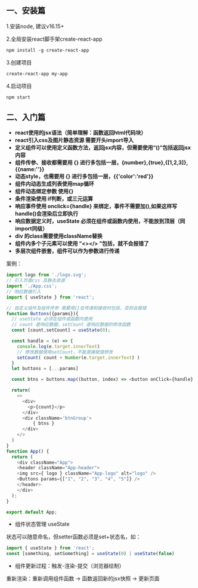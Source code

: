 ## 一、安装篇
1.安装node, 建议v16.15+

2.全局安装react脚手架create-react-app

```html
npm install -g create-react-app
```

3.创建项目

```html
create-react-app my-app
```

4.启动项目

```html
npm start
```



## 二、入门篇
+ **react使用的jsx语法（简单理解：函数返回html代码块）**
+ **react引入css及图片静态资源 需要开头import导入**
+ **定义组件可以使用定义函数方法，返回jsx内容，但需要使用“()”包括返回jsx内容**
+ **组件传参、接收都需要用 {} 进行多包括一层，{number},{true},{[1,2,3]},{{name:''}}**
+ **动态style，也需要用 {} 进行多包括一层，{{'color':'red'}}**
+ **组件内动态生成列表使用map循环**
+ **组件动态绑定参数 使用{}**
+ **条件渲染使用 if判断，或三元运算**
+ **响应事件使用 onclick={handle} 来绑定，事件不需要加(),如果这样写handle()会渲染后立即执行**
+ **响应数据定义时，useState 必须在组件或函数内使用，不能放到顶层（同import同级）**
+ **div 的class需要使用className替换**
+ **组件内多个子元素可以使用 “<></> ”包括，就不会报错了**
+ **多层次组件嵌套，组件可以作为参数进行传递**



案例：

```javascript
import logo from './logo.svg';
// 引入页面css 及静态资源
import './App.css';
// 响应数据引入
import { useState } from 'react';

// 自定义组件及组件传参 需要用{}在传递和接收时包括，否则会报错
function Buttons({params}){
  // useState 必须在组件或函数内使用
  // count 是响应数据，setCount 是响应数据的修改函数
  const [count,setCount] = useState(0);

  const handle = (e) => {
    console.log(e.target.innerText)
    // 修改数据使用setCount，不能直接赋值修改
    setCount( count + Number(e.target.innerText) )
  }
  let buttons = [...params]

  const btns = buttons.map((button, index) => <button onClick={handle} style={{'color': index%2===0 ? "red" : "blue"}} key={index}>{button}</button>)

  return(
    <>
      <div>
        <p>{count}</p>
      </div>
      <div className='btnGroup'>
          { btns }
      </div>
    </>
  )
}
function App() {
  return (
    <div className="App">
    <header className="App-header">
    <img src={ logo } className="App-logo" alt="logo" />
    <Buttons params={["1", "2", "3", "4", "5"]} />
    </header>
    </div>
  );
}

export default App;
```



+ 组件状态管理 useState 

状态可以随意命名，但setter函数必须是set+状态名，如：

```javascript
import { useState } from 'react';
const [something, setSomething] = useState(0) | useState(false)
```

+ 组件更新过程：触发-渲染-提交（浏览器绘制）

重新渲染：重新调用组件函数  ->  函数返回新的jsx快照 -> 更新页面











